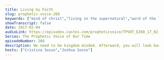 ```yaml
---
title: Living by Faith
slug: prophetic-voice-260
keywords: ["mind of christ","living in the supernatural","word of the lord","kingdom of god"]
showTranscript: false
date: 2017-02-04
audioLink: https://episodes.castos.com/propheticvoice/TPVOT_E260_17_02_04-05_Living_by_Faith.mp3
Series: The Prophetic Voice of Our Time
episodeNumber: 260
description: We need to be kingdom minded. Afterward, you will look back and realize that your situation, challenges, and problems are really puny in comparison to the power of God. Blessed is the man whose trust is in the Lord and whose confidence is in Him.
hosts: ["Cristina Sosso","Joshua Sosso"]
---
```


